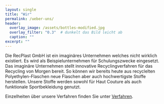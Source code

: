 ```yaml
---
layout: single
title: "Wir"
permalink: /ueber-uns/
header:
  overlay_image: /assets/bottles-modified.jpg
  overlay_filter: "0.3"  # dunkelt das Bild leicht ab
  caption: ""
excerpt: ""
---
```


Die RecPlast GmbH ist ein imaginäres Unternehmen welches nicht wirklich existiert. Es wird als Beispielunternehmen für Schulungszwecke eingesetzt. Das imaginäre Unternehmen stellt innovative Recyclingverfahren für das Recycling von Morgen bereit. So können wir bereits heute aus recyclelten Polyethylen-Flaschen neue Flaschen aber auch hochwertigste Stoffe herstellen. Unsere Stoffe werden sowohl für Haut Couture als auch funktionale Sportbekleidung genutzt.

Einzelheiten über unsere Verfahren finden Sie unter [Verfahren](/verfahren/).
